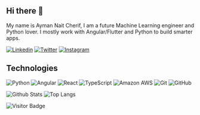 ## Hi there 👋

My name is Ayman Nait Cherif, I am a future Machine Learning engineer and Python lover.
I mostly work with Angular/Flutter and Python to build smarter apps.

[![Linkedin](https://img.shields.io/badge/-Ayman_Nait_Cherif-blue?style=flat-square&logo=Linkedin&logoColor=white&link=https://www.linkedin.com/in/ayman-nait-cherif/)](https://www.linkedin.com/in/ayman-nait-cherif/)
[![Twitter](https://img.shields.io/badge/-anc-1da1f2?style=flat-square&logo=twitter&logoColor=white&link=https://twitter.com/anc_dot_py)](https://twitter.com/anc_dot_py)
[![Instagram](https://img.shields.io/badge/-anc.py-purple?style=flat-square&logo=instagram&logoColor=white&link=https://instagram.com/anc.py/)](https://instagram.com/anc.py)

## Technologies
![Python](https://img.shields.io/badge/-python-de4132?style=flat-square&logo=Angular)
![Angular](https://img.shields.io/badge/-angular-de4132?style=flat-square&logo=Angular)
![React](https://img.shields.io/badge/-React-black?style=flat-square&logo=react)
![TypeScript](https://img.shields.io/badge/-TypeScript-007ACC?style=flat-square&logo=typescript)
![Amazon AWS](https://img.shields.io/badge/Amazon%20AWS-232F3E?style=flat-square&logo=amazon-aws)
![Git](https://img.shields.io/badge/-Git-black?style=flat-square&logo=git)
![GitHub](https://img.shields.io/badge/-GitHub-181717?style=flat-square&logo=github)

![Github Stats](https://github-readme-stats.vercel.app/api?username=aymannc&count_private=true&show_icons=true)
![Top Langs](https://github-readme-stats.vercel.app/api/top-langs/?username=aymannc&hide=TeX&layout=compact)

![Visitor Badge](https://visitor-badge.laobi.icu/badge?page_id=aymannc)

